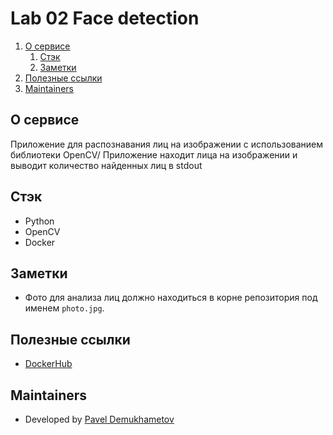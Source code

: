 # Lab 02 Face detection

1. [О сервисе](#о-сервисе)
    1. [Стэк](#стэк)
    2. [Заметки](#Заметки)
2. [Полезные ссылки](#полезные-ссылки)
3. [Maintainers](#maintainers)

## О сервисе

Приложение для распознавания лиц на изображении с использованием библиотеки OpenCV/ Приложение находит лица на изображении и выводит количество найденных лиц в stdout

## Стэк
- Python
- OpenCV
- Docker


## Заметки
- Фото для анализа лиц должно находиться в корне репозитория под именем `photo.jpg`.


## Полезные ссылки

- [DockerHub](https://hub.docker.com/repository/docker/puritanin/face-detection-app/general)


## Maintainers

- Developed by [Pavel Demukhametov](https://github.com/Pavel-Demukhametov)
 
